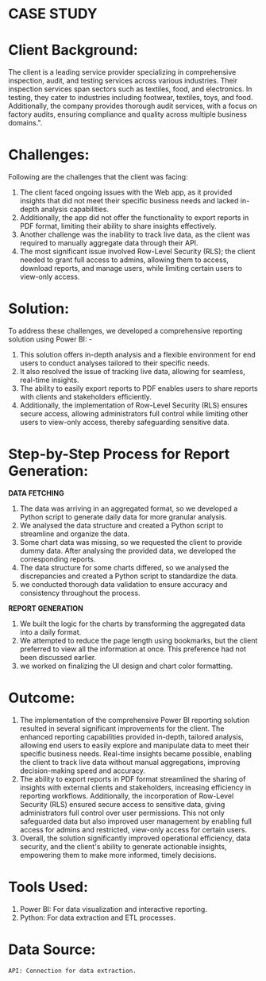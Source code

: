 # CASE STUDY
# Client Background: 
The client is a leading service provider specializing in comprehensive inspection, audit, and testing services across various industries. 
Their inspection services span sectors such as textiles, food, and electronics. In testing, they cater to industries including footwear, textiles, toys, and food. Additionally, the company provides thorough audit services, with a focus on factory audits, ensuring compliance and quality across multiple business domains.".

# Challenges: 
Following are the challenges that the client was facing:

  1. The client faced ongoing issues with the Web app, as it provided insights that did not meet their specific business needs and lacked in-depth analysis capabilities.
  2.  Additionally, the app did not offer the functionality to export reports in PDF format, limiting their ability to share insights effectively. 
  3. Another challenge was the inability to track live data, as the client was required to manually aggregate data through their API. 
  4. The most significant issue involved Row-Level Security (RLS); the client needed to grant full access to admins, allowing them to access, download reports, and manage users, while limiting certain users to view-only access.
# Solution: 
To address these challenges, we developed a comprehensive reporting solution using Power BI: -
  1. This solution offers in-depth analysis and a flexible environment for end users to conduct analyses tailored to their specific needs. 
  2. It also resolved the issue of tracking live data, allowing for seamless, real-time insights. 
  3. The ability to easily export reports to PDF enables users to share reports with clients and stakeholders efficiently. 
  4. Additionally, the implementation of Row-Level Security (RLS) ensures secure access, allowing administrators full control while limiting other users to view-only access, thereby safeguarding sensitive data.
# Step-by-Step Process for Report Generation:
 **DATA FETCHING**
  1. The data was arriving in an aggregated format, so we developed a Python script to generate daily data for more granular analysis.
  2.  We analysed the data structure and created a Python script to streamline and organize the data.
  3.  Some chart data was missing, so we requested the client to provide dummy data. After analysing the provided data, we developed the corresponding reports.
  4.  The data structure for some charts differed, so we analysed the discrepancies and created a Python script to standardize the data.
  5.  we conducted thorough data validation to ensure accuracy and consistency throughout the process.


 **REPORT GENERATION**

  1.  We built the logic for the charts by transforming the aggregated data into a daily format.
  2.  We attempted to reduce the page length using bookmarks, but the client preferred to view all the information at once. This preference had not been discussed earlier.
  3.  we worked on finalizing the UI design and chart color formatting.
# Outcome: 
 1. The implementation of the comprehensive Power BI reporting solution resulted in several significant improvements for the client. The enhanced reporting capabilities provided in-depth, tailored analysis, allowing end users to easily explore and manipulate data to meet their specific business needs. Real-time insights became possible, enabling the client to track live data without manual aggregations, improving decision-making speed and accuracy.
 2. The ability to export reports in PDF format streamlined the sharing of insights with external clients and stakeholders, increasing efficiency in reporting workflows. Additionally, the incorporation of Row-Level Security (RLS) ensured secure access to sensitive data, giving administrators full control over user permissions. This not only safeguarded data but also improved user management by enabling full access for admins and restricted, view-only access for certain users.
 3.  Overall, the solution significantly improved operational efficiency, data security, and the client's ability to generate actionable insights, empowering them to make more informed, timely decisions.
# Tools Used:
 1. Power BI: For data visualization and interactive reporting.
 2. Python: For data extraction and ETL processes.
# Data Source:
    API: Connection for data extraction.

